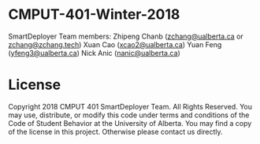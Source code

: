 # CMPUT-401-Winter-2018
SmartDeployer 
Team members:
Zhipeng Chanb (zchang@ualberta.ca or zchang@zchang.tech)
Xuan Cao (xcao2@ualberta.ca)
Yuan Feng (yfeng3@ualberta.ca)
Nick Anic (nanic@ualberta.ca)

# License
Copyright 2018 CMPUT 401 SmartDeployer Team. All Rights Reserved. You may use, distribute, or modify this code under terms and conditions of the Code of Student Behavior at the University of Alberta. You may find a copy of the license in this project. Otherwise please contact us directly.